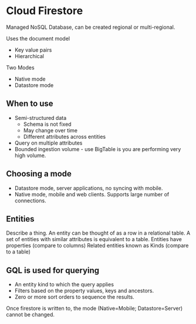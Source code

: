 # Cloud Firestore

Managed NoSQL Database, can be created regional or multi-regional.

Uses the document model
- Key value pairs
- Hierarchical

Two Modes

- Native mode
- Datastore mode

## When to use

- Semi-structured data
  - Schema is not fixed
  - May change over time
  - Different attributes across entities
- Query on multiple attributes
- Bounded ingestion volume - use BigTable is you are performing very high volume.


## Choosing a mode

- Datastore mode, server applications, no syncing with mobile.
- Native mode, mobile and web clients. Supports large number of connections.

## Entities

Describe a thing. An entity can be thought of as a row in a relational table.
A set of entities with similar attributes is equivalent to a table.
Entities have properties (compare to columns)
Related entities known as Kinds (compare to a table)

## GQL is used for querying

- An entity kind to which the query applies
- Filters based on the property values, keys and ancestors.
- Zero or more sort orders to sequence the results.

Once firestore is written to, the mode (Native=Mobile; Datastore=Server) cannot be changed.